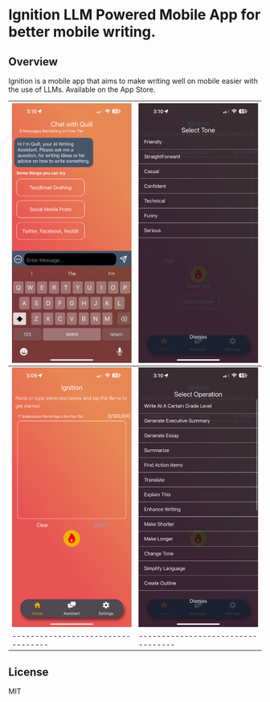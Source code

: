 # Ignition LLM Powered Mobile App for better mobile writing. 

## Overview 
Ignition is a mobile app that aims to make writing well on mobile easier with the use of LLMs. Available on the App Store. 

| !['Main Menu'](/assets/chat_1.PNG) | !['Chat'](/assets/options_2.PNG) |
|----------------------------------|----------------------------------|
| !['White Noise'](/assets/Home.PNG) | !['Quiz'](/assets/options.PNG) |
|----------------------------------|----------------------------------|


## License 
MIT 
